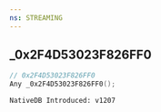 ```yaml
---
ns: STREAMING
---
```

## _0x2F4D53023F826FF0

```c
// 0x2F4D53023F826FF0
Any _0x2F4D53023F826FF0();
```

```
NativeDB Introduced: v1207
```

